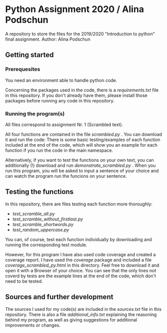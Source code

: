 # Python Assignment 2020 / Alina Podschun

A repository to store the files for the 2019/2020 "Introduction to python" final assignment. Author: Alina Podschun

## Getting started

### Prerequesites

You need an environment able to handle python code.

Concerning the packages used in the code, there is a *requirements.txt* file in this repository. If you don't already have them, please install those packages before running any code in this repository.

### Running the program(s)

All files correspond to assignment Nr. 1 (Scrambled text). 

All four functions are contained in the file *scrambled.py* . You can download it and run the code: There is some basic testing/examples of each function included at the end of the code, which will show you an example for each function if you run the code in the main namespace.

Alternatively, if you want to test the functions on your own text, you can additionally (!) download and run *demonstrate_scrambled.py* . When you run this program, you will be asked to input a sentence of your choice and can watch the program run the funcions on your sentence.

## Testing the functions

In this repository, there are files testing each function more thoroughly:
* *test_scramble_all.py*
* *test_scramble_without_firstlast.py*
* *test_scramble_shortwords.py*
* *test_random_uppercase.py*

You can, of course, test each function individually by downloading and running the corresponding test module.

However, for this program I have also used code coverage and created a coverage report.
I have used the *coverage* package and included a file *coverage_scrambled_py.html* in this directory. Feel free to download it and open it with a Browser of your choice. You can see that the only lines not coverd by tests are the example lines at the end of the code, which don't need to be tested.

## Sources and further development

The sources I used for my code(s) are included in the *sources.txt* file in this repository.
There is also a file *additional_info.txt* explaining the reasoning behind my program, as well as giving suggestions for additional improvements or changes.

